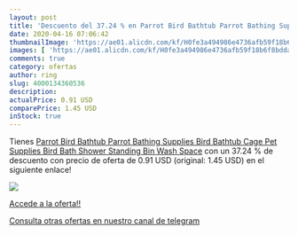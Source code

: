 ```yaml
---
layout: post
title: 'Descuento del 37.24 % en Parrot Bird Bathtub Parrot Bathing Suppl'
date: 2020-04-16 07:06:42
thumbnailImage: 'https://ae01.alicdn.com/kf/H0fe3a494986e4736afb59f18b6f8bddaD/Parrot-Bird-Bathtub-Parrot-Bathing-Supplies-Bird-Bathtub-Cage-Pet-Supplies-Bird-Bath-Shower-Standing-Bin.jpg_350x350._SL200_.jpg'
images: [ 'https://ae01.alicdn.com/kf/H0fe3a494986e4736afb59f18b6f8bddaD/Parrot-Bird-Bathtub-Parrot-Bathing-Supplies-Bird-Bathtub-Cage-Pet-Supplies-Bird-Bath-Shower-Standing-Bin.jpg_350x350._SL200_.jpg' ]
comments: true
category: ofertas
author: ring
slug: 4000134360536
description:
actualPrice: 0.91 USD
comparePrice: 1.45 USD
inStock: true
---
```


Tienes [Parrot Bird Bathtub Parrot Bathing Supplies Bird Bathtub Cage Pet Supplies Bird Bath Shower Standing Bin Wash Space](https://www.amazon.com/dp/4000134360536/?tag=redken08-20) con un 37.24 % de descuento con precio de oferta de 0.91 USD (original: 1.45 USD) en el siguiente enlace!

[![](https://ae01.alicdn.com/kf/H0fe3a494986e4736afb59f18b6f8bddaD/Parrot-Bird-Bathtub-Parrot-Bathing-Supplies-Bird-Bathtub-Cage-Pet-Supplies-Bird-Bath-Shower-Standing-Bin.jpg_350x350._SL200_.jpg)](https://www.amazon.com/dp/4000134360536/?tag=redken08-20)

[Accede a la oferta!!](https://www.amazon.com/dp/4000134360536/?tag=redken08-20)

[Consulta otras ofertas en nuestro canal de telegram](https://t.me/s/ofertas25)
